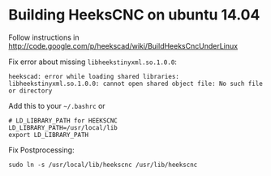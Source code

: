 # Building HeeksCNC on ubuntu 14.04


Follow instructions in
http://code.google.com/p/heekscad/wiki/BuildHeeksCncUnderLinux


Fix error about missing `libheekstinyxml.so.1.0.0`:

`heekscad: error while loading shared libraries: libheekstinyxml.so.1.0.0: cannot open shared object file: No such file or directory`

Add this to your `~/.bashrc` or


```
# LD_LIBRARY_PATH for HEEKSCNC
LD_LIBRARY_PATH=/usr/local/lib
export LD_LIBRARY_PATH
```

Fix Postprocessing:
```
sudo ln -s /usr/local/lib/heekscnc /usr/lib/heekscnc
```
